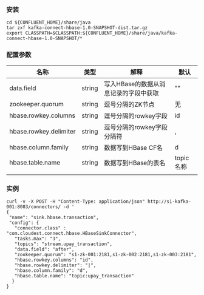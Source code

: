 ### 安装
```
cd ${CONFLUENT_HOME}/share/java
tar zxf kafka-connect-hbase-1.0-SNAPSHOT-dist.tar.gz
export CLASSPATH=$CLASSPATH:${CONFLUENT_HOME}/share/java/kafka-connect-hbase-1.0-SNAPSHOT/*

```

### 配置参数
|名称 | 类型 | 解释 | 默认 |
|----|----|----|---|
|data.field | string | 写入HBase的数据从消息记录的字段中获取 | "" |
|zookeeper.quorum | string | 逗号分隔的ZK节点| 无 |
|hbase.rowkey.columns | string | 逗号分隔的rowkey字段| id  |
|hbase.rowkey.delimiter | string | 逗号分隔的rowkey字段分隔符 | , |
|hbase.column.family | string | 数据写到HBase CF名 | d |
|hbase.table.name | string | 数据写到HBase的表名 | topic名称 |
| | | | |

### 实例
```
curl -v -X POST -H "Content-Type: application/json" http://s1-kafka-001:8083/connectors/ -d '
{
 "name": "sink.hbase.transaction",
 "config": {
   "connector.class" : "com.cloudest.connect.hbase.HBaseSinkConnector",
   "tasks.max": "3",
   "topics": "stream.upay_transaction",
   "data.field": "after",
   "zookeeper.quorum": "s1-zk-001:2181,s1-zk-002:2181,s1-zk-003:2181",
   "hbase.rowkey.columns": "id",
   "hbase.rowkey.delimiter": "|",
   "hbase.column.family": "d",
   "hbase.table.name": "topic:upay_transaction"
  }
}
```
